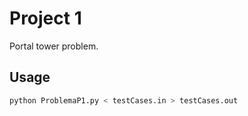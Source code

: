 # Project 1

Portal tower problem.

## Usage

```Bash
python ProblemaP1.py < testCases.in > testCases.out
```
